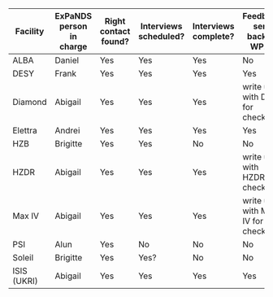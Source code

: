 Facility | ExPaNDS person in charge | Right contact found? | Interviews scheduled? | Interviews complete? | Feedback sent back to WP2?
---------|--------------------------|----------------------|-----------------------|----------------------|---------------------------
ALBA     | Daniel                   | Yes                  | Yes                   | Yes                  | No
DESY     | Frank                    | Yes                  | Yes                   | Yes                  | Yes
Diamond  | Abigail                  | Yes                  | Yes                   | Yes                  | write up with DLS for checking
Elettra  | Andrei                   | Yes                  | Yes                   | Yes                  | Yes 
HZB      | Brigitte                 | Yes                  | Yes                   | No                   | No 
HZDR     | Abigail                  | Yes                  | Yes                   | Yes                  | write up with HZDR for checking
Max IV   | Abigail                  | Yes                  | Yes                   | Yes                  | write up with MAX IV for checking
PSI      | Alun                     | Yes                  | No                    | No                   | No
Soleil   | Brigitte                 | Yes                  | Yes?                  | No                   | No
ISIS (UKRI) | Abigail               | Yes                  | Yes                   | Yes                  | Yes
